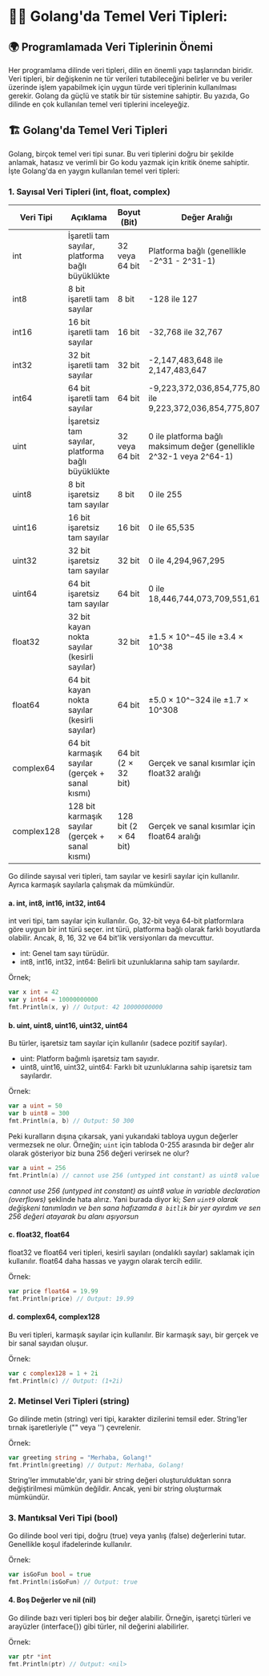 # 🧑‍💻 Golang'da Temel Veri Tipleri:

## 🌍 Programlamada Veri Tiplerinin Önemi

Her programlama dilinde veri tipleri, dilin en önemli yapı taşlarından biridir. Veri tipleri, bir değişkenin ne tür verileri tutabileceğini belirler ve bu veriler üzerinde işlem yapabilmek için uygun türde veri tiplerinin kullanılması gerekir. Golang da güçlü ve statik bir tür sistemine sahiptir. Bu yazıda, Go dilinde en çok kullanılan temel veri tiplerini inceleyeğiz.

## 🏗️ Golang'da Temel Veri Tipleri

Golang, birçok temel veri tipi sunar. Bu veri tiplerini doğru bir şekilde anlamak, hatasız ve verimli bir Go kodu yazmak için kritik öneme sahiptir. İşte Golang'da en yaygın kullanılan temel veri tipleri:

### 1. Sayısal Veri Tipleri (int, float, complex)

| Veri Tipi   | Açıklama                                | Boyut (Bit)    | Değer Aralığı                                                               | Örnek Kullanım                   |
|-------------|-----------------------------------------|----------------|-------------------------------------------------------------------------------|----------------------------------|
| int         | İşaretli tam sayılar, platforma bağlı büyüklükte | 32 veya 64 bit | Platforma bağlı (genellikle -2^31 - 2^31-1)                                  | `var x int = 42`                 |
| int8        | 8 bit işaretli tam sayılar              | 8 bit          | -128 ile 127                                                                 | `var a int8 = 100`               |
| int16       | 16 bit işaretli tam sayılar             | 16 bit         | -32,768 ile 32,767                                                            | `var b int16 = -500`             |
| int32       | 32 bit işaretli tam sayılar             | 32 bit         | -2,147,483,648 ile 2,147,483,647                                              | `var c int32 = 5000`             |
| int64       | 64 bit işaretli tam sayılar             | 64 bit         | -9,223,372,036,854,775,808 ile 9,223,372,036,854,775,807                    | `var d int64 = 10000000000`      |
| uint        | İşaretsiz tam sayılar, platforma bağlı büyüklükte | 32 veya 64 bit | 0 ile platforma bağlı maksimum değer (genellikle 2^32-1 veya 2^64-1)       | `var e uint = 42`                |
| uint8       | 8 bit işaretsiz tam sayılar             | 8 bit          | 0 ile 255                                                                    | `var f uint8 = 200`              |
| uint16      | 16 bit işaretsiz tam sayılar            | 16 bit         | 0 ile 65,535                                                                 | `var g uint16 = 40000`           |
| uint32      | 32 bit işaretsiz tam sayılar            | 32 bit         | 0 ile 4,294,967,295                                                          | `var h uint32 = 1000000000`      |
| uint64      | 64 bit işaretsiz tam sayılar            | 64 bit         | 0 ile 18,446,744,073,709,551,615                                            | `var i uint64 = 100000000000000`|
| float32     | 32 bit kayan nokta sayılar (kesirli sayılar) | 32 bit         | ±1.5 × 10^−45 ile ±3.4 × 10^38                                              | `var j float32 = 3.14`           |
| float64     | 64 bit kayan nokta sayılar (kesirli sayılar) | 64 bit         | ±5.0 × 10^−324 ile ±1.7 × 10^308                                            | `var k float64 = 19.99`          |
| complex64   | 64 bit karmaşık sayılar (gerçek + sanal kısmı) | 64 bit (2 × 32 bit) | Gerçek ve sanal kısımlar için float32 aralığı                               | `var l complex64 = 1 + 2i`       |
| complex128  | 128 bit karmaşık sayılar (gerçek + sanal kısmı) | 128 bit (2 × 64 bit) | Gerçek ve sanal kısımlar için float64 aralığı                               | `var m complex128 = 2 + 3i`      |


Go dilinde sayısal veri tipleri, tam sayılar ve kesirli sayılar için kullanılır. Ayrıca karmaşık sayılarla çalışmak da mümkündür.

#### a. int, int8, int16, int32, int64

int veri tipi, tam sayılar için kullanılır. Go, 32-bit veya 64-bit platformlara göre uygun bir int türü seçer. int türü, platforma bağlı olarak farklı boyutlarda olabilir. Ancak, 8, 16, 32 ve 64 bit'lik versiyonları da mevcuttur.

- int: Genel tam sayı türüdür.
- int8, int16, int32, int64: Belirli bit uzunluklarına sahip tam sayılardır.

Örnek;

```go
var x int = 42
var y int64 = 10000000000
fmt.Println(x, y) // Output: 42 10000000000
```

#### b. uint, uint8, uint16, uint32, uint64

Bu türler, işaretsiz tam sayılar için kullanılır (sadece pozitif sayılar).

- uint: Platform bağımlı işaretsiz tam sayıdır.
- uint8, uint16, uint32, uint64: Farklı bit uzunluklarına sahip işaretsiz tam sayılardır.

Örnek: 

```go
var a uint = 50
var b uint8 = 300
fmt.Println(a, b) // Output: 50 300
```

Peki kuralların dışına çıkarsak, yani yukarıdaki tabloya uygun değerler vermezsek ne olur. Örneğin; `uint` için tabloda 0-255 arasında bir değer alır olarak gösteriyor biz buna 256 değeri verirsek ne olur?

```go
var a uint = 256
fmt.Println(a) // cannot use 256 (untyped int constant) as uint8 value in variable declaration (overflows)
```

*cannot use 256 (untyped int constant) as uint8 value in variable declaration (overflows)* şeklinde hata alırız. Yani burada diyor ki; *Sen `uint9` olarak değişkeni tanımladın ve ben sana hafızamda `8 bitlik` bir yer ayırdım ve sen 256 değeri atayarak bu alanı aşıyorsun*

#### c. float32, float64

float32 ve float64 veri tipleri, kesirli sayıları (ondalıklı sayılar) saklamak için kullanılır. float64 daha hassas ve yaygın olarak tercih edilir.

Örnek:

```go
var price float64 = 19.99
fmt.Println(price) // Output: 19.99
```

#### d. complex64, complex128
Bu veri tipleri, karmaşık sayılar için kullanılır. Bir karmaşık sayı, bir gerçek ve bir sanal sayıdan oluşur.

Örnek:

```go
var c complex128 = 1 + 2i
fmt.Println(c) // Output: (1+2i)
```

### 2. Metinsel Veri Tipleri (string)
Go dilinde metin (string) veri tipi, karakter dizilerini temsil eder. String'ler tırnak işaretleriyle ("" veya '') çevrelenir.

Örnek:

```go
var greeting string = "Merhaba, Golang!"
fmt.Println(greeting) // Output: Merhaba, Golang!
```

String'ler immutable'dır, yani bir string değeri oluşturulduktan sonra değiştirilmesi mümkün değildir. Ancak, yeni bir string oluşturmak mümkündür.

### 3. Mantıksal Veri Tipi (bool)
Go dilinde bool veri tipi, doğru (true) veya yanlış (false) değerlerini tutar. Genellikle koşul ifadelerinde kullanılır.

Örnek:

```go
var isGoFun bool = true
fmt.Println(isGoFun) // Output: true
```

#### 4. Boş Değerler ve nil (nil)
Go dilinde bazı veri tipleri boş bir değer alabilir. Örneğin, işaretçi türleri ve arayüzler (interface{}) gibi türler, nil değerini alabilirler.

Örnek:

```go
var ptr *int
fmt.Println(ptr) // Output: <nil>
```

